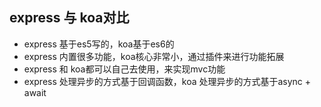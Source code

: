 
## express 与 koa对比
- express 基于es5写的，koa基于es6的
- express 内置很多功能，koa核心非常小，通过插件来进行功能拓展
- express 和 koa都可以自己去使用，来实现mvc功能
- express 处理异步的方式基于回调函数，koa 处理异步的方式基于async + await

